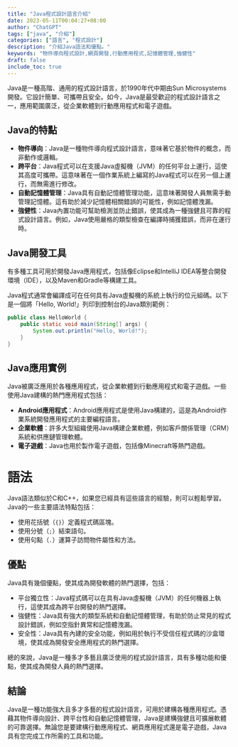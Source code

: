 ```yaml
---
title: "Java程式設計語言介紹"
date: 2023-05-11T00:04:27+08:00
author: "ChatGPT"
tags: ["java", "介紹"]
categories: ["語言", "程式設計"]
description: "介紹Java語法和優點。"
keywords: "物件導向程式設計,網頁開發,行動應用程式,記憶體管理,強健性"
draft: false
include_toc: true
---
```


Java是一種高階、通用的程式設計語言，於1990年代中期由Sun Microsystems開發。它設計簡單、可攜帶且安全。如今，Java是最受歡迎的程式設計語言之一，應用範圍廣泛，從企業軟體到行動應用程式和電子遊戲。

## Java的特點
* **物件導向**：Java是一種物件導向程式設計語言，意味著它基於物件的概念，而非動作或邏輯。
* **跨平台**：Java程式可以在支援Java虛擬機（JVM）的任何平台上運行，這使其高度可攜帶。這意味著在一個作業系統上編寫的Java程式可以在另一個上運行，而無需進行修改。
* **自動記憶體管理**：Java具有自動記憶體管理功能，這意味著開發人員無需手動管理記憶體。這有助於減少記憶體相關錯誤的可能性，例如記憶體洩漏。
* **強健性**：Java內置功能可幫助檢測並防止錯誤，使其成為一種強健且可靠的程式設計語言。例如，Java使用嚴格的類型檢查在編譯時捕獲錯誤，而非在運行時。

## Java開發工具
有多種工具可用於開發Java應用程式，包括像Eclipse和IntelliJ IDEA等整合開發環境（IDE），以及Maven和Gradle等構建工具。

Java程式通常會編譯成可在任何具有Java虛擬機的系統上執行的位元組碼。以下是一個將「Hello, World!」列印到控制台的Java類別範例：

```java
public class HelloWorld {
    public static void main(String[] args) {
        System.out.println("Hello, World!");
    }
}
```

## Java應用實例
Java被廣泛應用於各種應用程式，從企業軟體到行動應用程式和電子遊戲。一些使用Java建構的熱門應用程式包括：

* **Android應用程式**：Android應用程式是使用Java構建的，這是為Android作業系統開發應用程式的主要編程語言。
* **企業軟體**：許多大型組織使用Java構建企業軟體，例如客戶關係管理（CRM）系統和供應鏈管理軟體。
* **電子遊戲**：Java也用於製作電子遊戲，包括像Minecraft等熱門遊戲。

# 語法
Java語法類似於C和C++，如果您已經具有這些語言的經驗，則可以輕鬆學習。Java的一些主要語法特點包括：

* 使用花括號（`{}`）定義程式碼區塊。
* 使用分號（`;`）結束語句。
* 使用句點（`.`）運算子訪問物件屬性和方法。

## 優點
Java具有幾個優點，使其成為開發軟體的熱門選擇，包括：

* 平台獨立性：Java程式碼可以在具有Java虛擬機（JVM）的任何機器上執行，這使其成為跨平台開發的熱門選擇。
* 強健性：Java具有強大的類型系統和自動記憶體管理，有助於防止常見的程式設計錯誤，例如空指針異常和記憶體洩漏。
* 安全性：Java具有內建的安全功能，例如用於執行不受信任程式碼的沙盒環境，使其成為開發安全應用程式的熱門選擇。

總的來說，Java是一種多才多藝且廣泛使用的程式設計語言，具有多種功能和優點，使其成為開發人員的熱門選擇。

## 結論
Java是一種功能強大且多才多藝的程式設計語言，可用於建構各種應用程式。憑藉其物件導向設計、跨平台性和自動記憶體管理，Java是建構強健且可擴展軟體的可靠選擇。無論您是要建構行動應用程式、網頁應用程式還是電子遊戲，Java具有您完成工作所需的工具和功能。